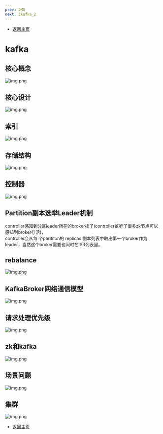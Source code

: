 ```yaml
---
prev: 2MQ
next: 3kafka_2
---
```


* [返回主页](../home.md)
# kafka
## 核心概念
![img.png](../../picture/2/3核心概念.png)

## 核心设计
![img.png](../../picture/2/3核心设计.png)

## 索引
![img.png](../../picture/2/3索引.png)

## 存储结构
![img.png](../../picture/2/3存储结构.png)

## 控制器
![img.png](../../picture/2/3控制器.png)

## Partition副本选举Leader机制
controller感知到分区leader所在的broker挂了(controller监听了很多zk节点可以感知到broker存活)，<br>
controller会从每 个parititon的 replicas 副本列表中取出第一个broker作为leader，当然这个broker需要也同时在ISR列表里。

## rebalance
![img.png](../../picture/2/3rebalance.png)

## KafkaBroker网络通信模型
![img.png](../../picture/2/3KafkaBroker网络通信模型.png)

## 请求处理优先级
![img.png](../../picture/2/3请求处理优先级.png)

## zk和kafka
![img.png](../../picture/2/3zk和kafka.png)

## 场景问题
![img.png](../../picture/2/3场景问题.png)

## 集群
![img.png](../../picture/2/3集群.png)






* [返回主页](../home.md)
